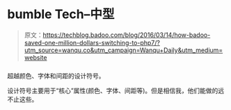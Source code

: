 # bumble Tech–中型

> 原文：<https://techblog.badoo.com/blog/2016/03/14/how-badoo-saved-one-million-dollars-switching-to-php7/?utm_source=wanqu.co&utm_campaign=Wanqu+Daily&utm_medium=website>

### 

超越颜色、字体和间距的设计符号。

设计符号主要用于“核心”属性(颜色、字体、间距等)。但是相信我，他们能做的远不止这些。